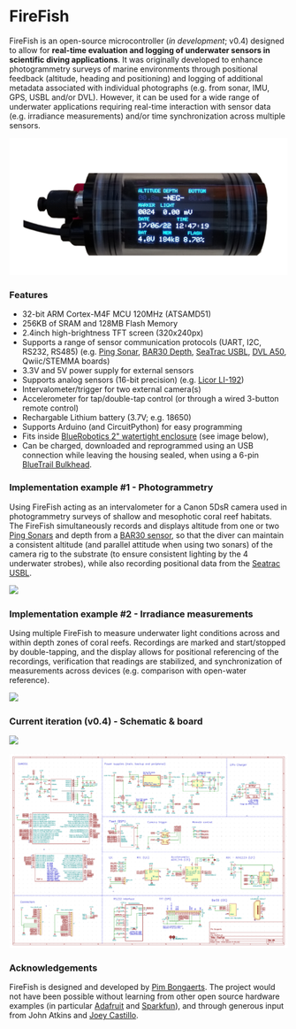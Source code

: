 # FireFish

FireFish is an open-source microcontroller (*in development*; v0.4) designed to allow for **real-time evaluation and logging of underwater sensors in scientific diving applications**. It was originally developed to enhance photogrammetry surveys of marine environments through positional feedback (altitude, heading and positioning) and logging of additional metadata associated with individual photographs (e.g. from sonar, IMU, GPS, USBL and/or DVL). However, it can be used for a wide range of underwater applications requiring real-time interaction with sensor data (e.g. irradiance measurements) and/or time synchronization across multiple sensors.

![](photos/firefish.png)

### Features

* 32-bit ARM Cortex-M4F MCU 120MHz (ATSAMD51)
* 256KB of SRAM and 128MB Flash Memory
* 2.4inch high-brightness TFT screen (320x240px)
* Supports a range of sensor communication protocols (UART, I2C, RS232, RS485) (e.g. [Ping Sonar](https://bluerobotics.com/store/sensors-sonars-cameras/sonar/ping-sonar-r2-rp/), [BAR30 Depth](https://bluerobotics.com/store/sensors-sonars-cameras/sensors/bar30-sensor-r1/), [SeaTrac USBL](https://www.blueprintsubsea.com/seatrac/), [DVL A50](https://www.waterlinked.com/dvl), Qwiic/STEMMA boards)
* 3.3V and 5V power supply for external sensors
* Supports analog sensors (16-bit precision) (e.g. [Licor LI-192](https://www.licor.com/env/products/light/quantum_underwater))
* Intervalometer/trigger for two external camera(s)
* Accelerometer for tap/double-tap control (or through a wired 3-button remote control)
* Rechargable Lithium battery (3.7V; e.g. 18650) 
* Supports Arduino (and CircuitPython) for easy programming
* Fits inside [BlueRobotics 2" watertight enclosure](https://bluerobotics.com/product-category/watertight-enclosures/) (see image below), 
* Can be charged, downloaded and reprogrammed using an USB connection while leaving the housing sealed, when using a 6-pin [BlueTrail Bulkhead](https://www.bluetrailengineering.com/product-page/cobalt-series-bulkhead-connector).

### Implementation example #1 - Photogrammetry

Using FireFish acting as an intervalometer for a Canon 5DsR camera used in photogrammetry surveys of shallow and mesophotic coral reef habitats. The FireFish simultaneously records and displays altitude from one or two [Ping Sonars](https://bluerobotics.com/store/sensors-sonars-cameras/sonar/ping-sonar-r2-rp/) and depth from a [BAR30 sensor](https://bluerobotics.com/store/sensors-sonars-cameras/sensors/bar30-sensor-r1/), so that the diver can maintain a consistent altitude (and parallel attitude when using two sonars) of the camera rig to the substrate (to ensure consistent lighting by the 4 underwater strobes), while also recording positional data from the [Seatrac USBL](https://www.blueprintsubsea.com/seatrac/).

![](photos/photogrammetry.gif)

### Implementation example #2 - Irradiance measurements

Using multiple FireFish to measure underwater light conditions across and within depth zones of coral reefs. Recordings are marked and start/stopped by double-tapping, and the display allows for positional referencing of the recordings, verification that readings are stabilized, and synchronization of measurements across devices (e.g. comparison with open-water reference).

![](photos/measuring_irradiance.gif)

### Current iteration (v0.4) - Schematic & board

![](photos/board.png)

![](photos/schematic.png)

### Acknowledgements

FireFish is designed and developed by [Pim Bongaerts](https://github.com/pimbongaerts). The project would not have been possible without learning from other open source hardware examples (in particular [Adafruit](https://www.adafruit.com/) and [Sparkfun](https://www.sparkfun.com/)), and through generous input from John Atkins and [Joey Castillo](https://github.com/joeycastillo).
